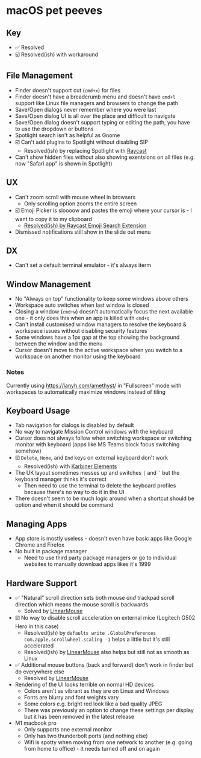 # macOS pet peeves

## Key

- ✅ Resolved
- ☑️ Resolved(ish) with workaround

##  File Management

- Finder doesn't support cut (`cmd+x`) for files
- Finder doesn't have a breadcrumb menu and doesn't have `cmd+l` support like Linux file managers and browsers to change the path
- Save/Open dialogs never remember where you were last
- Save/Open dialog UI is all over the place and difficult to navigate
- Save/Open dialog doesn't support typing or editing the path, you have to use the dropdown or buttons
- Spotlight search isn't as helpful as Gnome
- ☑️ Can't add plugins to Spotlight without disabling SIP
    - Resolved(ish) by replacing Spotlight with [Raycast](https://www.raycast.com/)
- Can't show hidden files without also showing exentsions on all files (e.g. now "Safari.app" is shown in Spotlight)

## UX

- Can't zoom scroll with mouse wheel in browsers
    - Only scrolling option zooms the entire screen
- ☑️ Emoji Picker is sloooow and pastes the emoji where your cursor is - I want to copy it to my clipboard
    - [Resolved(ish) by Raycast Emoji Search Extension](https://www.raycast.com/FezVrasta/emoji)
- Dismissed notifications still show in the slide out menu

## DX

- Can't set a default terminal emulator - it's always iterm

## Window Management

- No "Always on top" functionality to keep some windows above others
- Workspace auto switches when last window is closed
- Closing a window (`cmd+w`) doesn't automatically focus the next available one - it only does this when an app is killed with `cmd+q`
- Can't install customised window managers to resolve the keyboard & workspace issues without disabling security features
- Some windows have a 1px gap at the top showing the background between the window and the menu
- Cursor doesn't move to the active workspace when you switch to a workspace on another monitor using the keyboard

### Notes

Currently using https://ianyh.com/amethyst/ in "Fullscreen" mode with workspaces to automatically maximize windows instead of tiling

## Keyboard Usage

- Tab navigation for dialogs is disabled by default
- No way to navigate Mission Control windows with the keyboard
- Cursor does not always follow when switching workspace or switching monitor with keyboard (apps like MS Teams block focus switching somehow)
- ☑️ `Delete`, `Home`, and `End` keys on external keyboard don't work
    - Resolved(ish) with [Karbiner Elements](https://karabiner-elements.pqrs.org/)
- The UK layout sometimes messes up and switches `|` and `` ` `` but the keyboard manager thinks it's correct
    - Then need to use the terminal to delete the keyboard profiles because there's no way to do it in the UI
- There doesn't seem to be much logic around when a shortcut should be option and when it should be command

## Managing Apps

- App store is mostly useless - doesn't even have basic apps like Google Chrome and Firefox
- No built in package manager
    - Need to use third party package managers or go to individual websites to manually download apps likes it's 1999

## Hardware Support

- ✅ "Natural" scroll direction sets both mouse *and* trackpad scroll direction which means the mouse scroll is backwards
    - Solved by [LinearMouse](https://github.com/lujjjh/LinearMouse)
- ☑️ No way to disable scroll acceleration on external mice (Logitech G502 Hero in this case)
    - Resolved(ish) by `defaults write .GlobalPreferences com.apple.scrollwheel.scaling -1` helps a little but it's still accelerated
    - Resolved(ish) by [LinearMouse](https://github.com/lujjjh/LinearMouse) also helps but still not as smooth as Linux
- ✅ Additional mouse buttons (back and forward) don't work in finder but do everywhere else
    - Resolved by [LinearMouse](https://github.com/lujjjh/LinearMouse)
- Rendering of the UI looks terrible on normal HD devices
    - Colors aren't as vibrant as they are on Linux and Windows
    - Fonts are blurry and font weights vary
    - Some colors e.g. bright red look like a bad quality JPEG
    - There was previously an option to change these settings per display but it has been removed in the latest release
- M1 macbook pro 
    - Only supports one external monitor
    - Only has two thunderbolt ports (and nothing else)
    - Wifi is spotty when moving from one network to another (e.g. going from home to office) - it needs turned off and on again
